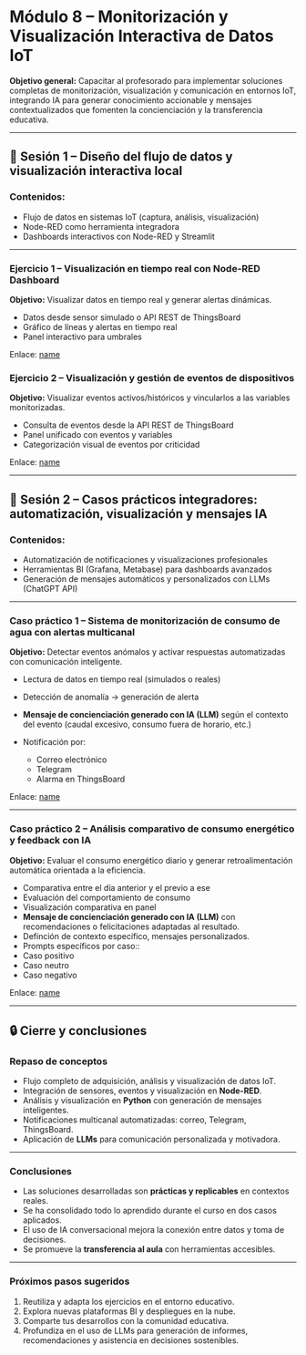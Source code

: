 # Módulo 8 – Monitorización y Visualización Interactiva de Datos IoT

**Objetivo general:**
Capacitar al profesorado para implementar soluciones completas de monitorización, visualización y comunicación en entornos IoT, integrando IA para generar conocimiento accionable y mensajes contextualizados que fomenten la concienciación y la transferencia educativa.

---

## 📅 Sesión 1 – Diseño del flujo de datos y visualización interactiva local

### Contenidos:

* Flujo de datos en sistemas IoT (captura, análisis, visualización)
* Node-RED como herramienta integradora
* Dashboards interactivos con Node-RED y Streamlit

---

### Ejercicio 1 – Visualización en tiempo real con Node-RED Dashboard

**Objetivo:** Visualizar datos en tiempo real y generar alertas dinámicas.

* Datos desde sensor simulado o API REST de ThingsBoard
* Gráfico de líneas y alertas en tiempo real
* Panel interactivo para umbrales

Enlace: [name](link)

### Ejercicio 2 – Visualización y gestión de eventos de dispositivos

**Objetivo:** Visualizar eventos activos/históricos y vincularlos a las variables monitorizadas.

* Consulta de eventos desde la API REST de ThingsBoard
* Panel unificado con eventos y variables
* Categorización visual de eventos por criticidad

Enlace: [name](link)

---

## 📅 **Sesión 2 – Casos prácticos integradores: automatización, visualización y mensajes IA**

### Contenidos:

* Automatización de notificaciones y visualizaciones profesionales
* Herramientas BI (Grafana, Metabase) para dashboards avanzados
* Generación de mensajes automáticos y personalizados con LLMs (ChatGPT API)

---

### Caso práctico 1 – Sistema de monitorización de consumo de agua con alertas multicanal

**Objetivo:** Detectar eventos anómalos y activar respuestas automatizadas con comunicación inteligente.

* Lectura de datos en tiempo real (simulados o reales)
* Detección de anomalía → generación de alerta
* **Mensaje de concienciación generado con IA (LLM)** según el contexto del evento (caudal excesivo, consumo fuera de horario, etc.)
* Notificación por:

  * Correo electrónico
  * Telegram
  * Alarma en ThingsBoard

Enlace: [name](link)

---

### Caso práctico 2 – Análisis comparativo de consumo energético y feedback con IA

**Objetivo:** Evaluar el consumo energético diario y generar retroalimentación automática orientada a la eficiencia.

* Comparativa entre el día anterior y el previo a ese
* Evaluación del comportamiento de consumo
* Visualización comparativa en panel
* **Mensaje de concienciación generado con IA (LLM)** con recomendaciones o felicitaciones adaptadas al resultado.
 * Definción de contexto específico, mensajes personalizados.
 * Prompts específicos por caso::
  * Caso positivo
  * Caso neutro
  * Caso negativo

Enlace: [name](link)

---

## 🔒 Cierre y conclusiones

### Repaso de conceptos

* Flujo completo de adquisición, análisis y visualización de datos IoT.
* Integración de sensores, eventos y visualización en **Node-RED**.
* Análisis y visualización en **Python** con generación de mensajes inteligentes.
* Notificaciones multicanal automatizadas: correo, Telegram, ThingsBoard.
* Aplicación de **LLMs** para comunicación personalizada y motivadora.

---

### Conclusiones

* Las soluciones desarrolladas son **prácticas y replicables** en contextos reales.
* Se ha consolidado todo lo aprendido durante el curso en dos casos aplicados.
* El uso de IA conversacional mejora la conexión entre datos y toma de decisiones.
* Se promueve la **transferencia al aula** con herramientas accesibles.

---

### Próximos pasos sugeridos

1. Reutiliza y adapta los ejercicios en el entorno educativo.
2. Explora nuevas plataformas BI y despliegues en la nube.
3. Comparte tus desarrollos con la comunidad educativa.
4. Profundiza en el uso de LLMs para generación de informes, recomendaciones y asistencia en decisiones sostenibles.
